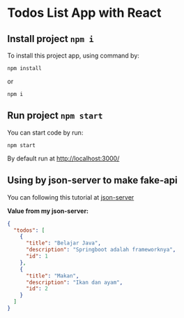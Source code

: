 # Todos List App with React

## Install project `npm i`

To install this project app, using command by:

```
npm install
```

or

```
npm i
```

## Run project `npm start`

You can start code by run:

```
npm start
```

By default run at [http://localhost:3000/](http://localhost:3000/)

## Using by json-server to make fake-api

You can following this tutorial at [json-server](https://github.com/typicode/json-server)

**Value from my json-server:**

```json
{
  "todos": [
    {
      "title": "Belajar Java",
      "description": "Springboot adalah frameworknya",
      "id": 1
    },
    {
      "title": "Makan",
      "description": "Ikan dan ayam",
      "id": 2
    }
  ]
}
```
